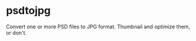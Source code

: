 psdtojpg
========

Convert one or more PSD files to JPG format. Thumbnail and optimize them, or don't.
